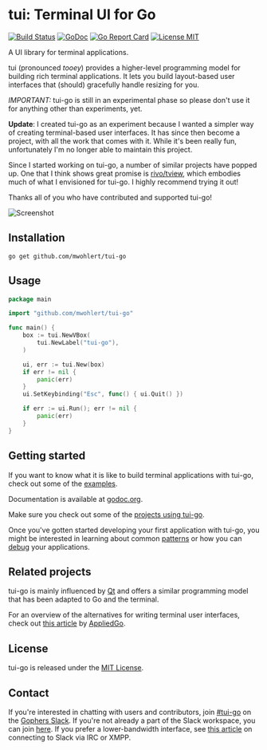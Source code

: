 # tui: Terminal UI for Go

[![Build Status](https://travis-ci.org/marcusolsson/tui-go.svg?branch=master)](https://travis-ci.org/marcusolsson/tui-go)
[![GoDoc](https://img.shields.io/badge/godoc-reference-blue.svg?style=flat)](https://godoc.org/github.com/mwohlert/tui-go)
[![Go Report Card](https://goreportcard.com/badge/github.com/mwohlert/tui-go)](https://goreportcard.com/report/github.com/mwohlert/tui-go)
[![License MIT](https://img.shields.io/badge/license-MIT-lightgrey.svg?style=flat)](LICENSE)

A UI library for terminal applications.

tui (pronounced _tooey_) provides a higher-level programming model for building rich terminal applications. It lets you build layout-based user interfaces that (should) gracefully handle resizing for you.

_IMPORTANT:_ tui-go is still in an experimental phase so please don't use it for anything other than experiments, yet.

**Update**: I created tui-go as an experiment because I wanted a simpler way of creating terminal-based user interfaces. It has since then become a project, with all the work that comes with it. While it's been really fun, unfortunately I'm no longer able to maintain this project. 

Since I started working on tui-go, a number of similar projects have popped up. One that I think shows great promise is [rivo/tview](https://github.com/rivo/tview), which embodies much of what I envisioned for tui-go. I highly recommend trying it out!

Thanks all of you who have contributed and supported tui-go!

![Screenshot](example/chat/screenshot.png)

## Installation

```
go get github.com/mwohlert/tui-go
```

## Usage

```go
package main

import "github.com/mwohlert/tui-go"

func main() {
	box := tui.NewVBox(
		tui.NewLabel("tui-go"),
	)

	ui, err := tui.New(box)
	if err != nil {
		panic(err)
	}
	ui.SetKeybinding("Esc", func() { ui.Quit() })

	if err := ui.Run(); err != nil {
		panic(err)
	}
}
```

## Getting started

If you want to know what it is like to build terminal applications with tui-go, check out some of the [examples](example).

Documentation is available at [godoc.org](https://godoc.org/github.com/mwohlert/tui-go).

Make sure you check out some of the [projects using tui-go](https://godoc.org/github.com/mwohlert/tui-go?importers).

Once you've gotten started developing your first application with tui-go, you might be interested in learning about common [patterns](https://github.com/mwohlert/tui-go/wiki/Patterns) or how you can [debug](https://github.com/mwohlert/tui-go/wiki/Debugging) your applications.

## Related projects

tui-go is mainly influenced by [Qt](https://www.qt.io/) and offers a similar programming model that has been adapted to Go and the terminal.

For an overview of the alternatives for writing terminal user interfaces, check out [this article](https://appliedgo.net/tui/) by [AppliedGo](https://appliedgo.net/).

## License

tui-go is released under the [MIT License](LICENSE).

## Contact

If you're interested in chatting with users and contributors, join
[#tui-go](https://gophers.slack.com/messages/tui-go) on
the [Gophers Slack](https://gophers.slack.com).
If you're not already a part of the Slack workspace, you can join
[here](https://invite.slack.golangbridge.org/). If you prefer a lower-bandwidth
interface, see [this
article](https://get.slack.help/hc/en-us/articles/201727913-Connect-to-Slack-over-IRC-and-XMPP)
on connecting to Slack via IRC or XMPP.
